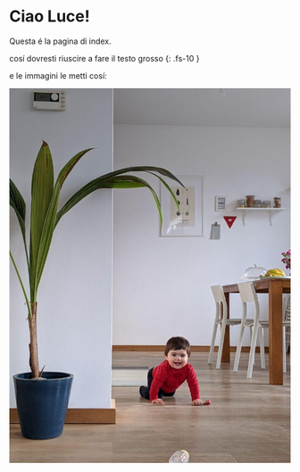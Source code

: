 
# Ciao Luce!

Questa é la pagina di index.

cosí dovresti riuscire a fare il testo grosso
{: .fs-10 } 

e le immagini le metti cosí:

![alt text](./assets/photo_2020-03-05_07-33-09.jpg "aida bellissima")
